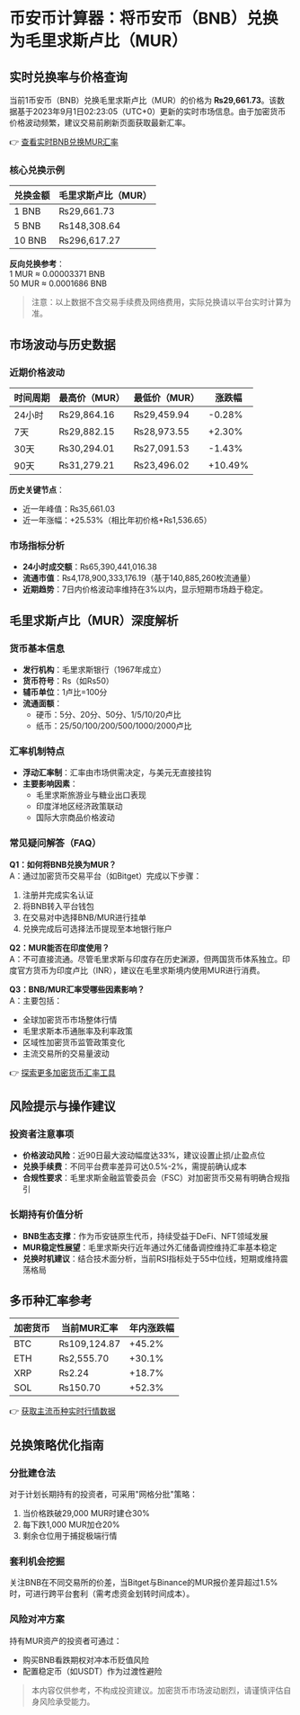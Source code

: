 # 币安币计算器：将币安币（BNB）兑换为毛里求斯卢比（MUR）

## 实时兑换率与价格查询

当前1币安币（BNB）兑换毛里求斯卢比（MUR）的价格为 **₨29,661.73**。该数据基于2023年9月1日02:23:05（UTC+0）更新的实时市场信息。由于加密货币价格波动频繁，建议交易前刷新页面获取最新汇率。

👉 [查看实时BNB兑换MUR汇率](https://bit.ly/okx_welcome)

### 核心兑换示例
| 兑换金额 | 毛里求斯卢比（MUR） |
|---------|--------------------|
| 1 BNB   | ₨29,661.73         |
| 5 BNB   | ₨148,308.64        |
| 10 BNB  | ₨296,617.27        |

**反向兑换参考**：  
1 MUR ≈ 0.00003371 BNB  
50 MUR ≈ 0.0001686 BNB  

> 注意：以上数据不含交易手续费及网络费用，实际兑换请以平台实时计算为准。

## 市场波动与历史数据

### 近期价格波动
| 时间周期 | 最高价（MUR） | 最低价（MUR） | 涨跌幅   |
|---------|---------------|---------------|----------|
| 24小时  | ₨29,864.16    | ₨29,459.94    | -0.28%   |
| 7天     | ₨29,882.15    | ₨28,973.55    | +2.30%   |
| 30天    | ₨30,294.01    | ₨27,091.53    | -1.43%   |
| 90天    | ₨31,279.21    | ₨23,496.02    | +10.49%  |

**历史关键节点**：  
- 近一年峰值：₨35,661.03  
- 近一年涨幅：+25.53%（相比年初价格+₨1,536.65）

### 市场指标分析
- **24小时成交额**：₨65,390,441,016.38  
- **流通市值**：₨4,178,900,333,176.19（基于140,885,260枚流通量）  
- **近期趋势**：7日内价格波动率维持在3%以内，显示短期市场趋于稳定。

## 毛里求斯卢比（MUR）深度解析

### 货币基本信息
- **发行机构**：毛里求斯银行（1967年成立）
- **货币符号**：Rs（如Rs50）
- **辅币单位**：1卢比=100分
- **流通面额**：  
  - 硬币：5分、20分、50分、1/5/10/20卢比  
  - 纸币：25/50/100/200/500/1000/2000卢比

### 汇率机制特点
- **浮动汇率制**：汇率由市场供需决定，与美元无直接挂钩
- **主要影响因素**：  
  - 毛里求斯旅游业与糖业出口表现  
  - 印度洋地区经济政策联动  
  - 国际大宗商品价格波动

### 常见疑问解答（FAQ）

**Q1：如何将BNB兑换为MUR？**  
A：通过加密货币交易平台（如Bitget）完成以下步骤：  
1. 注册并完成实名认证  
2. 将BNB转入平台钱包  
3. 在交易对中选择BNB/MUR进行挂单  
4. 兑换完成后可选择法币提现至本地银行账户  

**Q2：MUR能否在印度使用？**  
A：不可直接流通。尽管毛里求斯与印度存在历史渊源，但两国货币体系独立。印度官方货币为印度卢比（INR），建议在毛里求斯境内使用MUR进行消费。

**Q3：BNB/MUR汇率受哪些因素影响？**  
A：主要包括：  
- 全球加密货币市场整体行情  
- 毛里求斯本币通胀率及利率政策  
- 区域性加密货币监管政策变化  
- 主流交易所的交易量波动  

👉 [探索更多加密货币汇率工具](https://bit.ly/okx_welcome)

## 风险提示与操作建议

### 投资者注意事项
- **价格波动风险**：近90日最大波动幅度达33%，建议设置止损/止盈点位
- **兑换手续费**：不同平台费率差异可达0.5%-2%，需提前确认成本
- **合规性要求**：毛里求斯金融监管委员会（FSC）对加密货币交易有明确合规指引

### 长期持有价值分析
- **BNB生态支撑**：作为币安链原生代币，持续受益于DeFi、NFT领域发展
- **MUR稳定性展望**：毛里求斯央行近年通过外汇储备调控维持汇率基本稳定
- **兑换时机建议**：结合技术面分析，当前RSI指标处于55中位线，短期或维持震荡格局

## 多币种汇率参考

| 加密货币 | 当前MUR汇率 | 年内涨跌幅 |
|---------|------------|-----------|
| BTC     | ₨109,124.87 | +45.2%    |
| ETH     | ₨2,555.70   | +30.1%    |
| XRP     | ₨2.24       | +18.7%    |
| SOL     | ₨150.70     | +52.3%    |

👉 [获取主流币种实时行情数据](https://bit.ly/okx_welcome)

## 兑换策略优化指南

### 分批建仓法
对于计划长期持有的投资者，可采用"网格分批"策略：  
1. 当价格跌破29,000 MUR时建仓30%  
2. 每下跌1,000 MUR加仓20%  
3. 剩余仓位用于捕捉极端行情  

### 套利机会挖掘
关注BNB在不同交易所的价差，当Bitget与Binance的MUR报价差异超过1.5%时，可进行跨平台套利（需考虑资金划转时间成本）。

### 风险对冲方案
持有MUR资产的投资者可通过：  
- 购买BNB看跌期权对冲本币贬值风险  
- 配置稳定币（如USDT）作为过渡性避险  

> 本内容仅供参考，不构成投资建议。加密货币市场波动剧烈，请谨慎评估自身风险承受能力。